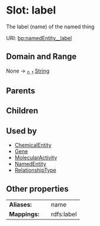 
# Slot: label


The label (name) of the named thing

URI: [bp:namedEntity__label](http://w3id.org/ontogpt/biological-process-templatenamedEntity__label)


## Domain and Range

None &#8594;  <sub>0..1</sub> [String](types/String.md)

## Parents


## Children


## Used by

 * [ChemicalEntity](ChemicalEntity.md)
 * [Gene](Gene.md)
 * [MolecularActivity](MolecularActivity.md)
 * [NamedEntity](NamedEntity.md)
 * [RelationshipType](RelationshipType.md)

## Other properties

|  |  |  |
| --- | --- | --- |
| **Aliases:** | | name |
| **Mappings:** | | rdfs:label |

